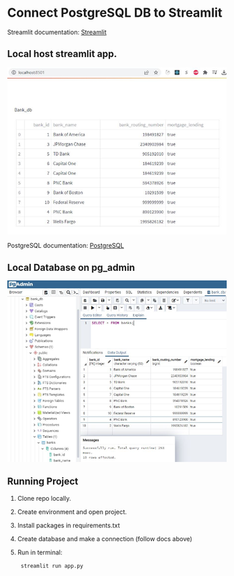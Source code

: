 # Connect PostgreSQL DB to Streamlit

Streamlit documentation: [Streamlit](https://docs.streamlit.io/knowledge-base/tutorials/databases/postgresql)

## Local host streamlit app.

![Streamlit localhost](./assets/dataframe.jpeg)

PostgreSQL documentation: [PostgreSQL](https://www.postgresql.org/docs/)

## Local Database on pg_admin

![pg_admin bank_db](./assets/pg_db.jpeg)

## Running Project

1. Clone repo locally.
2. Create environment and open project.
3. Install packages in requirements.txt
4. Create database and make a connection (follow docs above)
5. Run in terminal:

        streamlit run app.py
